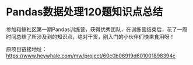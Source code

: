 # Pandas数据处理120题知识点总结
 参加和鲸社区第一期Pandas训练营，获得优秀团队，在训练营结束后，花了一周时间总结了所涉及到的知识点，绝对干货，刚入门的小伙伴们快来食用呀！
 
 原项目链接地址：https://www.heywhale.com/mw/project/60c0b06919d601001898394c
